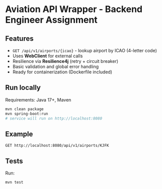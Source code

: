 # Aviation API Wrapper - Backend Engineer Assignment



## Features
- `GET /api/v1/airports/{icao}` - lookup airport by ICAO (4-letter code)
- Uses **WebClient** for external calls
- Resilience via **Resilience4j** (retry + circuit breaker)
- Basic validation and global error handling
- Ready for containerization (Dockerfile included)

## Run locally
Requirements: Java 17+, Maven

```bash
mvn clean package
mvn spring-boot:run
# service will run on http://localhost:8080
```

## Example
```
GET http://localhost:8080/api/v1/airports/KJFK
```

## Tests
Run:
```bash
mvn test
```

